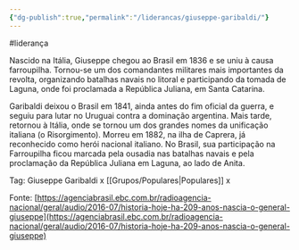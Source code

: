 ```yaml
---
{"dg-publish":true,"permalink":"/liderancas/giuseppe-garibaldi/"}
---
```


#liderança

Nascido na Itália, Giuseppe chegou ao Brasil em 1836 e se uniu à causa farroupilha. Tornou-se um dos comandantes militares mais importantes da revolta, organizando batalhas navais no litoral e participando da tomada de Laguna, onde foi proclamada a República Juliana, em Santa Catarina.

Garibaldi deixou o Brasil em 1841, ainda antes do fim oficial da guerra, e seguiu para lutar no Uruguai contra a dominação argentina. Mais tarde, retornou à Itália, onde se tornou um dos grandes nomes da unificação italiana (o Risorgimento). Morreu em 1882, na ilha de Caprera, já reconhecido como herói nacional italiano. No Brasil, sua participação na Farroupilha ficou marcada pela ousadia nas batalhas navais e pela proclamação da República Juliana em Laguna, ao lado de Anita.

Tag: Giuseppe Garibaldi x [[Grupos/Populares\|Populares]] x 

Fonte: [https://agenciabrasil.ebc.com.br/radioagencia-nacional/geral/audio/2016-07/historia-hoje-ha-209-anos-nascia-o-general-giuseppe](https://agenciabrasil.ebc.com.br/radioagencia-nacional/geral/audio/2016-07/historia-hoje-ha-209-anos-nascia-o-general-giuseppe)
